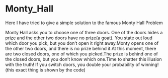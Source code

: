 # Monty_Hall
 Here I have tried to give a simple solution to the famous Monty Hall Problem

 Monty Hall asks you to choose one of three doors. One of the doors hides a prize and the other two doors have no prize(a goat). You state out loud which door you pick, but you don’t open it right away.Monty opens one of the other two doors, and there is no prize behind it.At this moment, there are two closed doors, one of which you picked.The prize is behind one of the closed doors, but you don’t know which one.Time to shatter this illusion with the truth! If you switch doors, you double your probability of winning!(this exact thing is shown by the code)
